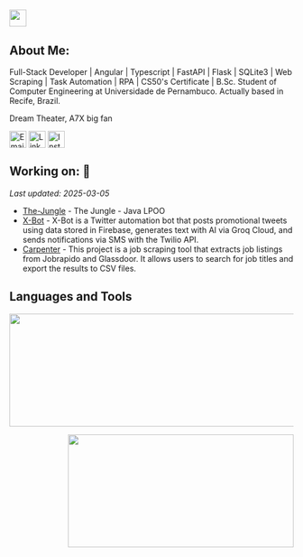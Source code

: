 # <img src="https://user-images.githubusercontent.com/72663882/171687151-bb31c996-c9d2-49c8-b593-734946893b23.gif" alt="waving hand gif" aria-hidden="true" width="30" />

## About Me:

Full-Stack Developer | Angular | Typescript | FastAPI | Flask | SQLite3 | Web Scraping | Task Automation | RPA | CS50's Certificate | B.Sc. Student of Computer Engineering at Universidade de Pernambuco.
Actually based in Recife, Brazil.

Dream Theater, A7X big fan

<a href="mailto:dev.gabrielsborges@gmail.com" title="Email"><img alt="Email" src="https://img.shields.io/badge/Gmail-D14836?style=for-the-badge&logo=gmail&logoColor=white" height="30" align="center"/></a> <a href="https://www.linkedin.com/in/devgabrielsborges/"><img  alt="LinkedIn" title="LinkedIn" src="https://img.shields.io/static/v1?message=LinkedIn&logo=linkedin&label=&color=0077B5&logoColor=white&labelColor=&style=for-the-badge" height="30" align="center" /></a>
<a href="https://instagram.com/gabrielsborgees" title="Instagram"><img alt="Instagram" src="https://img.shields.io/badge/-Instagram-%23E4405F?style=for-the-badge&logo=instagram&logoColor=white" height="30" align="center"/></a>


## Working on: 🚀

*Last updated: 2025-03-05*

- [The-Jungle](https://github.com/devgabrielsborges/The-Jungle) - The Jungle - Java LPOO
- [X-Bot](https://github.com/devgabrielsborges/X-Bot) - X-Bot is a Twitter automation bot that posts promotional tweets using data stored in Firebase, generates text with AI via Groq Cloud, and sends notifications via SMS with the Twilio API.
- [Carpenter](https://github.com/devgabrielsborges/Carpenter) - This project is a job scraping tool that extracts job listings from Jobrapido and Glassdoor. It allows users to search for job titles and export the results to CSV files.
## Languages and Tools

<div>

<p align="left">
      <img width="600" height="200"         src="https://github-readme-stats.vercel.app/api?username=devgabrielsborges&show_icons=true&theme=blue-green&title_color=00b3ff">
</p>
<p align="right">
  <img width="400" height="200" src="https://github-readme-stats.vercel.app/api/top-langs/?username=devgabrielsborges&size_weight=0.5&count_weight=0.3&layout=compact&theme=blue-green&title_color=00b3ff">
</p>
